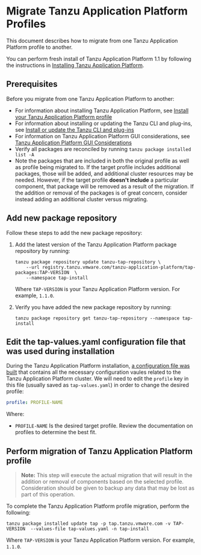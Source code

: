 # Migrate Tanzu Application Platform Profiles

This document describes how to migrate from one Tanzu Application Platform profile to another.

You can perform fresh install of Tanzu Application Platform 1.1 by following the instructions in [Installing Tanzu Application Platform](install-intro.md).

## <a id='prereqs'></a> Prerequisites

Before you migrate from one Tanzu Application Platform to another:

- For information about installing Tanzu Application Platform, see [Install your Tanzu Application Platform profile](install.md#install-profile)
- For information about installing or updating the Tanzu CLI and plug-ins, see [Install or update the Tanzu CLI and plug-ins](install-tanzu-cli.md#cli-and-plugin)
- For information on Tanzu Application Platform GUI considerations, see [Tanzu Application Platform GUI Considerations](tap-gui/upgrades.md#considerations)
- Verify all packages are reconciled by running `tanzu package installed list -A`
- Note the packages that are included in both the original profile as well as profile being migrated to. If the target profile includes additional packages, those will be added, and additional cluster resources may be needed. However, if the target profile **doesn't include** a particular component, that package will be removed as a result of the migration. If the addition or removal of the packages is of great concern, consider instead adding an additional cluster versus migrating.

## <a id="add-new-package-repo"></a> Add new package repository

Follow these steps to add the new package repository:

1. Add the latest version of the Tanzu Application Platform package repository by running:

    ```
    tanzu package repository update tanzu-tap-repository \
        --url registry.tanzu.vmware.com/tanzu-application-platform/tap-packages:TAP-VERSION  \
        --namespace tap-install
    ```
    
    Where `TAP-VERSION` is your Tanzu Application Platform version. For example, `1.1.0`.

2. Verify you have added the new package repository by running:

    ```
    tanzu package repository get tanzu-tap-repository --namespace tap-install
    ```
## <a id="edit-profile-values"></a> Edit the tap-values.yaml configuration file that was used during installation

During the Tanzu Application Platform installation, [a configuration file was built](./install.md#install-profile) that contains all the necessary configuration vaules related to the Tanzu Application Platform cluster. We will need to edit the `profile` key in this file (usually saved as `tap-values.yaml`) in order to change the desired profile:

```yaml
profile: PROFILE-NAME
```
Where:
- `PROFILE-NAME` Is the desired target profile. Review the documentation on profiles to determine the best fit.

## <a id="perform-migration"></a> Perform migration of Tanzu Application Platform profile

>**Note:** This step will execute the actual migration that will result in the addition or removal of components based on the selected profile. Consideration should be given to backup any data that may be lost as part of this operation.

To complete the Tanzu Application Platform profile migration, perform the following:

```
tanzu package installed update tap -p tap.tanzu.vmware.com -v TAP-VERSION  --values-file tap-values.yaml -n tap-install
```

Where `TAP-VERSION` is your Tanzu Application Platform version. For example, `1.1.0`.
